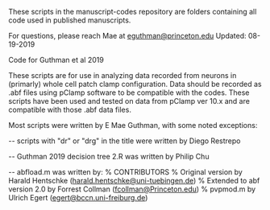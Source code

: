 These scripts in the manuscript-codes repository are folders containing all code used in published manuscripts.

For questions, please reach Mae at eguthman@princeton.edu Updated: 08-19-2019

Code for Guthman et al 2019

These scripts are for use in analyzing data recorded from neurons in (primarly) whole cell patch clamp configuration. Data should be recorded as .abf files using pClamp software to be compatible with the codes. These scripts have been used and tested on data from pClamp ver 10.x and are compatible with those .abf data files.

Most scripts were written by E Mae Guthman, with some noted exceptions:

-- scripts with "dr" or "drg" in the title were written by Diego Restrepo

-- Guthman 2019 decision tree 2.R was written by Philip Chu

-- abfload.m was written by: % CONTRIBUTORS % Original version by Harald Hentschke (harald.hentschke@uni-tuebingen.de) % Extended to abf version 2.0 by Forrest Collman (fcollman@Princeton.edu) % pvpmod.m by Ulrich Egert (egert@bccn.uni-freiburg.de)

